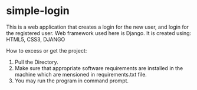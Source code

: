 # simple-login
This is a web application that creates a login for the new user, and login for the registered user.
Web framework used here is Django.
It is created using: HTML5, CSS3, DJANGO

How to excess or get the project:
1) Pull the Directory.
2) Make sure that appropriate software requirements are installed in the machine which are mensioned in requirements.txt file.
3) You may run the program in command prompt.
